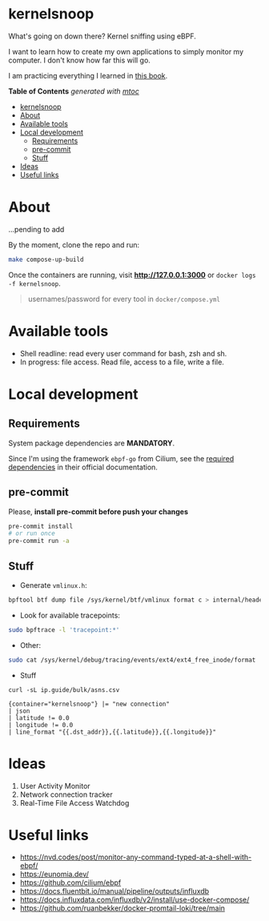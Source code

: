# kernelsnoop

What's going on down there? Kernel sniffing using eBPF.

I want to learn how to create my own applications to simply monitor my computer. I don't know how far this will go.

I am practicing everything I learned in [this book](https://isovalent.com/books/learning-ebpf).


<!-- START OF TOC !DO NOT EDIT THIS CONTENT MANUALLY-->
**Table of Contents**  *generated with [mtoc](https://github.com/containerscrew/mtoc)*
- [kernelsnoop](#kernelsnoop)
- [About](#about)
- [Available tools](#available-tools)
- [Local development](#local-development)
  - [Requirements](#requirements)
  - [pre-commit](#pre-commit)
  - [Stuff](#stuff)
- [Ideas](#ideas)
- [Useful links](#useful-links)
<!-- END OF TOC -->

# About

...pending to add

By the moment, clone the repo and run:

```bash
make compose-up-build
```

Once the containers are running, visit **http://127.0.0.1:3000** or `docker logs -f kernelsnoop`.

> usernames/password for every tool in `docker/compose.yml`

# Available tools

* Shell readline: read every user command for bash, zsh and sh.
* In progress: file access. Read file, access to a file, write a file.

# Local development

## Requirements

System package dependencies are **MANDATORY**.

Since I'm using the framework `ebpf-go` from Cilium, see the [required dependencies](https://ebpf-go.dev/guides/getting-started/#ebpf-c-program) in their official documentation.


## pre-commit

Please, **install pre-commit before push your changes**

```bash
pre-commit install
# or run once
pre-commit run -a
```

## Stuff

* Generate `vmlinux.h`:

```bash
bpftool btf dump file /sys/kernel/btf/vmlinux format c > internal/headers/vmlinux.h
```

* Look for available tracepoints:

```bash
sudo bpftrace -l 'tracepoint:*'
```

* Other:

```bash
sudo cat /sys/kernel/debug/tracing/events/ext4/ext4_free_inode/format
```

* Stuff

```
curl -sL ip.guide/bulk/asns.csv
```

```
{container="kernelsnoop"} |= "new connection"
| json
| latitude != 0.0
| longitude != 0.0
| line_format "{{.dst_addr}},{{.latitude}},{{.longitude}}"
```

# Ideas

1. User Activity Monitor
2. Network connection tracker
3. Real-Time File Access Watchdog


# Useful links

* https://nvd.codes/post/monitor-any-command-typed-at-a-shell-with-ebpf/
* https://eunomia.dev/
* https://github.com/cilium/ebpf
* https://docs.fluentbit.io/manual/pipeline/outputs/influxdb
* https://docs.influxdata.com/influxdb/v2/install/use-docker-compose/
* https://github.com/ruanbekker/docker-promtail-loki/tree/main
